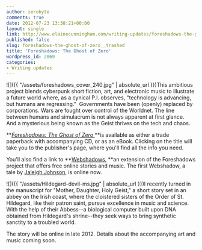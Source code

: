 ```yaml
---
author: zerobyte
comments: true
date: 2012-07-23 13:38:21+00:00
layout: single
link: http://www.elainecunningham.com/writing-updates/foreshadows-the-ghost-of-zero__trashed/
published: false
slug: foreshadows-the-ghost-of-zero__trashed
title: 'Foreshadows: The Ghost of Zero'
wordpress_id: 2069
categories:
- Writing updates
---
```


![]({{ "/assets/foreshadows_cover_240.jpg" | absolute_url }})This ambitious project blends cyberpunk short fiction, art, and electronic music to illustrate a future world where, as a cynical P.I. observes, "technology is advancing, but humans are regressing."  Governments have been (openly) replaced by corporations. Wars are fought over control of the Worldnet. The line between humans and simulacrum is not always apparent at first glance.  And a mysterious being known as the Geist thrives on the tech and chaos.

**_[Foreshadows: The Ghost of Zero ](http://foreshadows.net/)_**is available as either a trade paperback with accompanying CD, or as an eBook. Clicking on the title will take you to the publisher's page, where you'll find all the info you need.

You'll also find a link to **[Webshadows,](http://foreshadows.net/webshadows/) **an extension of the Foreshadows project that offers free online stories and music. The first Webshadow, a tale by [Jaleigh Johnson](http://www.jaleighjohnson.com/), is online now.

![]({{ "/assets/Hildegard-devil-ms.jpg" | absolute_url }})I recently turned in the manuscript for "Mother, Daughter, Holy Geist," a short story set in an abbey on the Irish coast, where the cloistered sisters of the Order of St. Hildegard, like their patron saint, pursue excellence in music and science. With the help of their Abbess--a biological computer built upon DNA obtained from Hildegard's shrine--they seek ways to bring synthetic sanctity to a troubled world.

The story will be online in late 2012. Details about the accompanying art and music coming soon.
